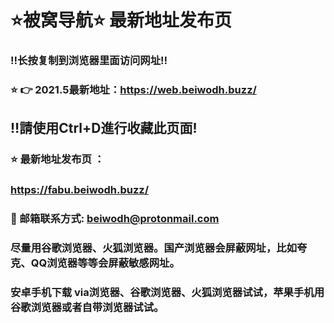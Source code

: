# ⭐️被窝导航⭐️ 最新地址发布页 

### ‼️长按复制到浏览器里面访问网址‼️

### ⭐️ 👉 2021.5最新地址：https://web.beiwodh.buzz/

## ‼️請使用Ctrl+D進行收藏此页面!

### ⭐️ 最新地址发布页 ：
### https://fabu.beiwodh.buzz/

### 📧 邮箱联系方式: beiwodh@protonmail.com
### 尽量用谷歌浏览器、火狐浏览器。国产浏览器会屏蔽网址，比如夸克、QQ浏览器等等会屏蔽敏感网址。
### 安卓手机下载 via浏览器、谷歌浏览器、火狐浏览器试试，苹果手机用谷歌浏览器或者自带浏览器试试。
